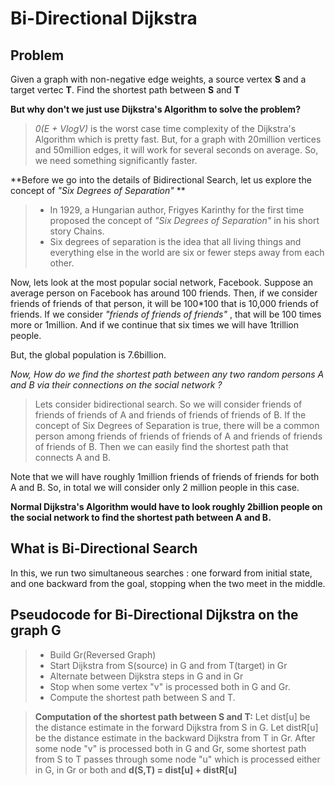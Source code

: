 Bi-Directional Dijkstra
===================
Problem
--------------
Given a graph with non-negative edge weights, a source vertex **S** and a target vertec **T**. Find the shortest path between **S** and **T**

**But why don't we just use Dijkstra's Algorithm to solve the problem?**
> *0(E + VlogV)* is the worst case time complexity of the Dijkstra's Algorithm which is pretty fast. But, for a graph with 20million vertices and 50million edges, it will work for several seconds on average. So, we need something significantly faster.

**Before we go into the details of Bidirectional Search, let us explore the concept of *"Six Degrees of Separation"* **

> - In 1929, a Hungarian author, Frigyes Karinthy for the first time proposed the concept of *"Six Degrees of Separation"* in his short story Chains.
> - Six degrees of separation is the idea that all living things and everything else in the world are six or fewer steps away from each other.


Now, lets look at the most popular social network, Facebook. Suppose an average person on Facebook has around 100 friends. 
Then, if we consider friends of friends of that person, it will be 100*100 that is 10,000 friends of friends.
If we consider *"friends of friends of friends"* , that will be 100 times more or 1million.
And if we continue that six times we will have 1trillion people.

But, the global population is 7.6billion.

*Now, How do we find the shortest path between any two random persons A and B via their connections on the social network ?*
 
> Lets consider bidirectional search. So we will consider friends of friends of friends of A and friends of friends of friends of B. If the concept of Six Degrees of Separation is true, there will be a common person among friends of friends of friends of A and friends of friends of friends of B. Then we can easily find the shortest path that connects A and B.

Note that we will have roughly 1million friends of friends of friends for both A and B. So, in total we will consider only 2 million people in this case.

**Normal Dijkstra's Algorithm would have to look roughly  2billion people on the social network to find the shortest path between A and B.**

What is Bi-Directional Search
-----------------------------

In this, we run two simultaneous searches : one forward from initial state, and one backward from the goal, stopping when the two meet in the middle.

Pseudocode for Bi-Directional Dijkstra on the graph G
------------------------------------------------------

> - Build Gr(Reversed Graph)
> - Start Dijkstra from S(source) in G and from T(target) in Gr
> - Alternate between Dijkstra steps in G and in Gr
> - Stop when some vertex "v" is processed both in G and Gr.
> - Compute the shortest path between S and T.

> **Computation of the shortest path between S and T:**
Let dist[u] be the distance estimate in the forward Dijkstra from S in G.
Let distR[u] be the distance estimate in the backward Dijkstra from T in Gr.
After some node "v" is processed both in G and Gr, some shortest path from S to T passes through some node "u" which is processed either in G, in Gr or both and **d(S,T) = dist[u] + distR[u]**
